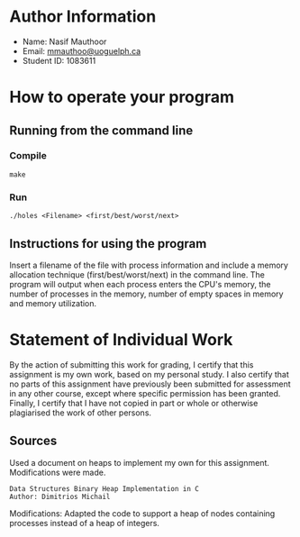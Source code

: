 
# Author Information

* Name: Nasif Mauthoor
* Email: mmauthoo@uoguelph.ca
* Student ID: 1083611



# How to operate your program

## Running from the command line
### Compile
```
make
```

### Run
```
./holes <Filename> <first/best/worst/next>
```

## Instructions for using the program
Insert a filename of the file with process information and include a memory allocation technique (first/best/worst/next)
in the command line. The program will output when each process enters the CPU's memory, the number of processes in the
memory, number of empty spaces in memory and memory utilization.


# Statement of Individual Work

By the action of submitting this work for grading, I certify that this assignment is my own work, based on my 
personal study.  I also certify that no parts of this assignment have previously been submitted for assessment in 
any other course, except where specific permission has been granted.  Finally, I certify that I have not copied 
in part or whole  or otherwise plagiarised the work of other persons.

## Sources
Used a document on heaps to implement my own for this assignment. Modifications were made.
```Source: https://d-michail.github.io/assets/teaching/data-structures/033_BinaryHeapImplementation.en.pdf
Data Structures Binary Heap Implementation in C
Author: Dimitrios Michail
```
Modifications: Adapted the code to support a heap of nodes containing processes instead of a heap of integers.
